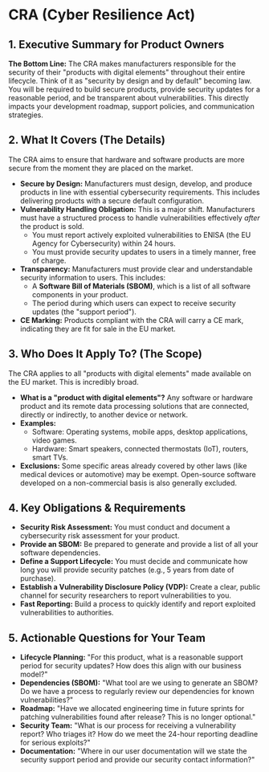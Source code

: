 # CRA (Cyber Resilience Act)

## 1. Executive Summary for Product Owners

**The Bottom Line:** The CRA makes manufacturers responsible for the security of their "products with digital elements" throughout their entire lifecycle. Think of it as "security by design and by default" becoming law. You will be required to build secure products, provide security updates for a reasonable period, and be transparent about vulnerabilities. This directly impacts your development roadmap, support policies, and communication strategies.

## 2. What It Covers (The Details)

The CRA aims to ensure that hardware and software products are more secure from the moment they are placed on the market.

*   **Secure by Design:** Manufacturers must design, develop, and produce products in line with essential cybersecurity requirements. This includes delivering products with a secure default configuration.
*   **Vulnerability Handling Obligation:** This is a major shift. Manufacturers must have a structured process to handle vulnerabilities effectively *after* the product is sold.
    *   You must report actively exploited vulnerabilities to ENISA (the EU Agency for Cybersecurity) within 24 hours.
    *   You must provide security updates to users in a timely manner, free of charge.
*   **Transparency:** Manufacturers must provide clear and understandable security information to users. This includes:
    *   A **Software Bill of Materials (SBOM)**, which is a list of all software components in your product.
    *   The period during which users can expect to receive security updates (the "support period").
*   **CE Marking:** Products compliant with the CRA will carry a CE mark, indicating they are fit for sale in the EU market.

## 3. Who Does It Apply To? (The Scope)

The CRA applies to all "products with digital elements" made available on the EU market. This is incredibly broad.

*   **What is a "product with digital elements"?** Any software or hardware product and its remote data processing solutions that are connected, directly or indirectly, to another device or network.
*   **Examples:**
    *   Software: Operating systems, mobile apps, desktop applications, video games.
    *   Hardware: Smart speakers, connected thermostats (IoT), routers, smart TVs.
*   **Exclusions:** Some specific areas already covered by other laws (like medical devices or automotive) may be exempt. Open-source software developed on a non-commercial basis is also generally excluded.

## 4. Key Obligations & Requirements

*   **Security Risk Assessment:** You must conduct and document a cybersecurity risk assessment for your product.
*   **Provide an SBOM:** Be prepared to generate and provide a list of all your software dependencies.
*   **Define a Support Lifecycle:** You must decide and communicate how long you will provide security patches (e.g., 5 years from date of purchase).
*   **Establish a Vulnerability Disclosure Policy (VDP):** Create a clear, public channel for security researchers to report vulnerabilities to you.
*   **Fast Reporting:** Build a process to quickly identify and report exploited vulnerabilities to authorities.

## 5. Actionable Questions for Your Team

*   **Lifecycle Planning:** "For this product, what is a reasonable support period for security updates? How does this align with our business model?"
*   **Dependencies (SBOM):** "What tool are we using to generate an SBOM? Do we have a process to regularly review our dependencies for known vulnerabilities?"
*   **Roadmap:** "Have we allocated engineering time in future sprints for patching vulnerabilities found after release? This is no longer optional."
*   **Security Team:** "What is our process for receiving a vulnerability report? Who triages it? How do we meet the 24-hour reporting deadline for serious exploits?"
*   **Documentation:** "Where in our user documentation will we state the security support period and provide our security contact information?"